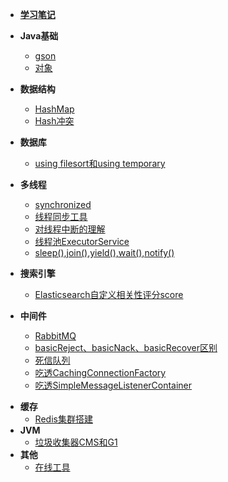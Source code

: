 - [**学习笔记**](README.md)

- **Java基础**
  - [gson](Java/谷歌开源工具gson/README.md)
  - [对象](Java/对象/README.md)
  
- **数据结构**

  * [HashMap](数据结构/HashMap/README.md)
  * [Hash冲突](数据结构/Hash冲突解决方式/README.md)
  
- **数据库**
  - [using filesort和using temporary](数据库/文件排序和临时表/README.md)
  
- **多线程**

  - [synchronized](多线程/synchronized/README.md)

  * [线程同步工具](多线程/线程同步工具/README.md)
  * [对线程中断的理解](多线程/对线程中断的理解/README.md)
  * [线程池ExecutorService](多线程/线程池ExecutorService/README.md)
  * [sleep(),join(),yield(),wait(),notify()](多线程/sleep(),join(),yield(),wait()/README.md)

- **搜索引擎**
  
  * [Elasticsearch自定义相关性评分score](搜索/Elasticsearch自定义相关性评分score/README.md)
  
- **中间件**
  
  - [RabbitMQ](中间件/RabbitMQ梳理/README.md)
  - [basicReject、basicNack、basicRecover区别](中间件/basicReject、basicNack、basicRecover区别/README.md)
  - [死信队列](中间件/RabbbitMQ实现死信队列/README.md)
  - [吃透CachingConnectionFactory](中间件/CachingConnectionFactory/README.md)
  - [吃透SimpleMessageListenerContainer](中间件/SimpleMessageListenerContainer/README.md)

* **缓存**
  * [Redis集群搭建](缓存/Redis集群搭建记录/README.md)
* **JVM**
  * [垃圾收集器CMS和G1](JVM/垃圾收集器CMS和G1/README.md)
* **其他**
  * [在线工具](其他/实用的在线工具/README.md)

